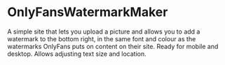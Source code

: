 # OnlyFansWatermarkMaker
A simple site that lets you upload a picture and allows you to add a watermark to the bottom right, in the same font and colour as the watermarks OnlyFans puts on content on their site.
Ready for mobile and desktop. Allows adjusting text size and location.
